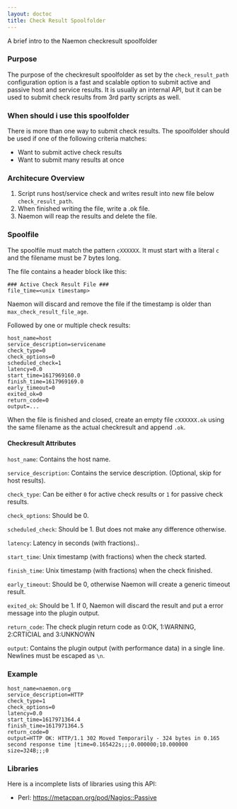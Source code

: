 ```yaml
---
layout: doctoc
title: Check Result Spoolfolder
---
```


A brief intro to the Naemon checkresult spoolfolder

### Purpose
The purpose of the checkresult spoolfolder as set by the `check_result_path`
configuration option is a fast and scalable option to submit active and
passive host and service results. It is usually an internal API, but
it can be used to submit check results from 3rd party scripts as well.

### When should i use this spoolfolder
There is more than one way to submit check results. The spoolfolder should
be used if one of the following criteria matches:

- Want to submit active check results
- Want to submit many results at once

### Architecure Overview

1. Script runs host/service check and writes result into
   new file below `check_result_path`.
2. When finished writing the file, write a .ok file.
3. Naemon will reap the results and delete the file.

### Spoolfile
The spoolfile must match the pattern `cXXXXXX`. It must start with a literal
`c` and the filename must be 7 bytes long.

The file contains a header block like this:
```
### Active Check Result File ###
file_time=<unix timestamp>
```

Naemon will discard and remove the file if the timestamp is older than `max_check_result_file_age`.

Followed by one or multiple check results:

```
host_name=host
service_description=servicename
check_type=0
check_options=0
scheduled_check=1
latency=0.0
start_time=1617969160.0
finish_time=1617969169.0
early_timeout=0
exited_ok=0
return_code=0
output=...
```

When the file is finished and closed, create an empty file `cXXXXXX.ok` using
the same filename as the actual checkresult and append `.ok`.

#### Checkresult Attributes

`host_name`: Contains the host name.

`service_description`: Contains the service description. (Optional, skip for host results).

`check_type`: Can be either `0` for active check results or `1` for passive check results.

`check_options`: Should be 0.

`scheduled_check`: Should be 1. But does not make any difference otherwise.

`latency`: Latency in seconds (with fractions)..

`start_time`: Unix timestamp (with fractions) when the check started.

`finish_time`: Unix timestamp (with fractions) when the check finished.

`early_timeout`: Should be 0, otherwise Naemon will create a generic timeout result.

`exited_ok`: Should be 1. If 0, Naemon will discard the result and put a error message into the plugin output.

`return_code`: The check plugin return code as 0:OK, 1:WARNING, 2:CRTICIAL and 3:UNKNOWN

`output`: Contains the plugin output (with performance data) in a single line. Newlines must be escaped as `\n`.


### Example

```
host_name=naemon.org
service_description=HTTP
check_type=1
check_options=0
latency=0.0
start_time=1617971364.4
finish_time=1617971364.5
return_code=0
output=HTTP OK: HTTP/1.1 302 Moved Temporarily - 324 bytes in 0.165 second response time |time=0.165422s;;;0.000000;10.000000 size=324B;;;0
```


### Libraries

Here is a incomplete lists of libraries using this API:

- Perl: https://metacpan.org/pod/Nagios::Passive
